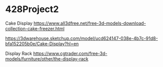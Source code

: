 # 428Project2

Cake Display https://www.all3dfree.net/free-3d-models-download-collection-cake-freezer.html

https://3dwarehouse.sketchup.com/model/ucd624147-038e-4b7c-91d8-bfa152205b0e/Cake-Display?hl=en

Display Rack https://www.cgtrader.com/free-3d-models/furniture/other/the-display-rack
